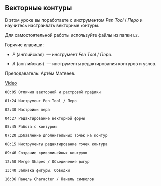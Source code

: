## Векторные контуры

В этом уроке вы поработаете с инструментом *Pen Tool* / *Перо* и научитесь настраивать векторные контуры. 

Для самостоятельной работы используйте файлы из папки `L2`.

Горячие клавиши:

* *P* (английская)  — инструмент *Pen Tool* / *Перо*. 

* *A* (английская)  — инструменты редактирования контуров и узлов. 

Преподаватель: Артём Матвеев.

[Video](https://player.softculture.cc/embed/online/PSH/PSH_25.25.11_L2-5_Vector_Objects)

``` chapters
00:05 Отличия векторной и растровой графики

01:24 Инструмент Pen Tool / Перо

02:30 Настройки пера

04:27 Редактирование векторной формы

05:45 Работа с контуром

07:20 Добавление дполнительных точек на контур

08:15 Инструменты редактирование точек контура

09:46 Создание криволинейных контуров

12:50 Merge Shapes / Объединение фигур

13:40 Заливка фигуры. Обводки

16:36 Панель Character / Панель символов
```